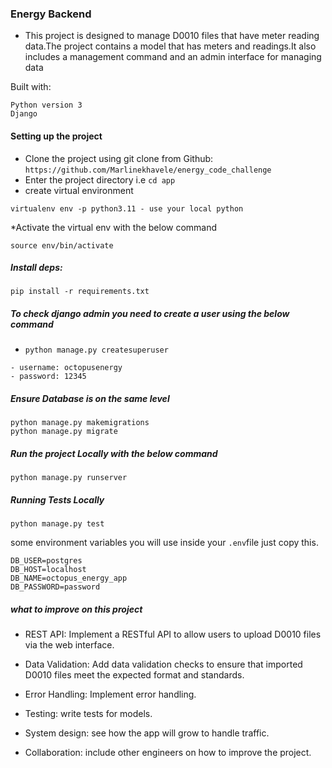 ### Energy Backend
- This project is designed to manage D0010 files that have meter reading data.The project contains a model that has meters and readings.It also includes a management command and an admin interface for managing data

Built with:
```shell
Python version 3
Django
```
#### Setting up the project

- Clone the project using git clone from Github: ```https://github.com/Marlinekhavele/energy_code_challenge```
- Enter the project directory i.e ```cd app```
- create virtual environment
```shell
virtualenv env -p python3.11 - use your local python
```
*Activate the virtual env with the below command
```shell
source env/bin/activate
```

##### Install deps:
```shell
pip install -r requirements.txt
```
##### To check django admin you need to create a user using the below command
- `python manage.py createsuperuser` 
```shell
- username: octopusenergy
- password: 12345

```
##### Ensure Database is on the same level
```
python manage.py makemigrations
python manage.py migrate
```
##### Run the project Locally with the below command 
```shell
python manage.py runserver
```

##### Running Tests Locally
```shell
python manage.py test

```
some environment variables you will use inside your `.env`file just copy this.
```shell
DB_USER=postgres
DB_HOST=localhost
DB_NAME=octopus_energy_app
DB_PASSWORD=password
```
##### what to  improve on  this project

- REST API: Implement a RESTful API to allow users to upload D0010 files via the web interface.

- Data Validation: Add data validation checks to ensure that imported D0010 files meet the expected format and standards.

- Error Handling: Implement error handling.

- Testing: write tests for models.

- System design:  see how the app will grow to handle traffic.

- Collaboration: include other engineers on how to improve the project.